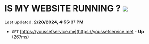 # IS MY WEBSITE RUNNING ? [![](https://img.shields.io/static/v1?label=Sponsor&message=%E2%9D%A4&logo=GitHub&color=%23fe8e86)](https://github.com/sponsors/<username>)

Last updated: **2/28/2024, 4:55:37 PM**

- `GET` [https://youssefservice.me](https://youssefservice.me) - **Up** (267ms)
